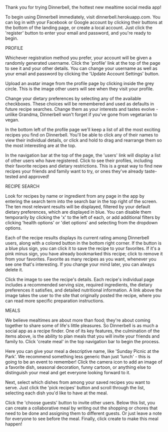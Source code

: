 Thank you for trying Dinnerbell, the hottest new mealtime social media app!

To begin using Dinnerbell immediately, visit dinnerbell.herokuapp.com.  You can log in with your Facebook or Google account by clicking their buttons at the bottom of the landing page, or create a local account.  Just click the 'register' button to enter your email and password, and you're ready to begin.


PROFILE

Whichever registration method you prefer, your account will be given a randomly generated username.  Click the 'profile' link at the top of the page to see it and your other details.  You can change your username as well as your email and password by clicking the 'Update Account Settings' button.

Upload an avatar image from the profile page by clicking inside the grey circle.  This is the image other users will see when they visit your profile. 

Change your dietary preferences by selecting any of the available checkboxes.  These choices will be remembered and used as defaults in future recipe searches.  Change them as your interests and tastes evolve - unlike Grandma, Dinnerbell won't forget if you've gone from vegetarian to vegan.

In the bottom left of the profile page we'll keep a list of all the most exciting recipes you find on Dinnerbell.  You'll be able to click any of their names to view their individual details, or click and hold to drag and rearrange them so the most interesting are at the top. 

In the navigation bar at the top of the page, the 'users' link will display a list of other users who have registered.  Click to see their profiles, including their favorite recipes and dietary restrictions.  This is a great way to find new recipes your friends and family want to try, or ones they've already taste-tested and approved!


RECIPE SEARCH

Look for recipes by name or ingredient from any page in the app by entering the search term into the search bar in the top right of the screen.  The ten most relevant results will be displayed, filtered by your default dietary preferences, which are displayed in blue.  You can disable them temporarily by clicking the 'x' to the left of each, or add additional filters by clicking 'health options' or 'diet options' and selecting from the dropdown options.

Each of the recipe results displays its current rating among Dinnerbell users, along with a colored button in the bottom right corner.  If the button is a blue plus sign, you can click it to save the recipe to your favorites.  If it's a pink minus sign, you have already bookmarked this recipe; click to remove it from your favorites.  Favorite as many recipes as you want, whenever you see one that's interesting.  If you change your mind later, you can always delete it.  

Click the image to see the recipe's details.  Each recipe's individual page includes a recommended serving size, required ingredients, the dietary preferences it satisfies, and detailed nutritional information. A link above the image takes the user to the site that originally posted the recipe, where you can read more specific preparation instructions.


MEALS

We believe mealtimes are about more than food; they're about coming together to share some of life's little pleasures.  So Dinnerbell is as much a social app as a recipe finder.  One of its key features, the culmination of the items above, is the ability to plan meals that you will invite your friends and family to.  Click 'create meal' in the top navigation bar to begin the process.

Here you can give your meal a descriptive name, like 'Sunday Picnic at the Park'.  We recommend something less generic than just 'lunch' - this is going to be an event to remember!  Click the camera icon to add an image of a favorite dish, seasonal decoration, funny cartoon, or anything else to distinguish your meal and get everyone looking forward to it.  

Next, select which dishes from among your saved recipes you want to serve.  Just click the 'pick recipes' button and scroll through the list, selecting each dish you'd like to have at the meal.  

Click the 'choose guests' button to invite other users.  Below this list, you can create a collaborative meal by writing out the shopping or chores that need to be done and assigning them to different guests.  Or just leave a note for everyone to see before the meal.  Finally, click create to make this meal happen!